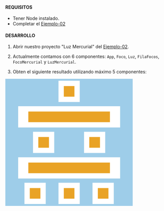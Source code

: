 #### REQUISITOS
- Tener Node instalado.
- Completar el [Ejemplo-02](../Ejemplo-02)


#### DESARROLLO

1. Abrir nuestro proyecto "Luz Mercurial" del [Ejemplo-02](../Ejemplo-02).

2. Actualmente contamos con 6 componentes: `App`, `Foco`, `Luz`, `FilaFocos`, `FocoMercurial` y `LuzMercurial`.

3. Obten el siguiente resultado utilizando máximo 5 componentes:
<img src="./public/resultado.png" width="400">
